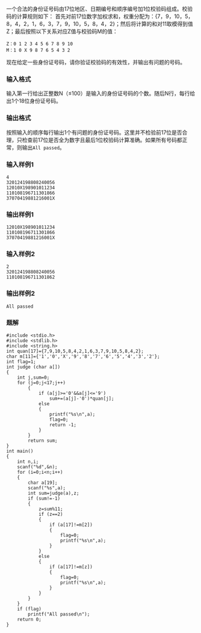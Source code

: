 一个合法的身份证号码由17位地区、日期编号和顺序编号加1位校验码组成。校验码的计算规则如下：
首先对前17位数字加权求和，权重分配为：{7，9，10，5，8，4，2，1，6，3，7，9，10，5，8，4，2}；然后将计算的和对11取模得到值Z；最后按照以下关系对应Z值与校验码M的值：
```
Z：0 1 2 3 4 5 6 7 8 9 10
M：1 0 X 9 8 7 6 5 4 3 2
```
现在给定一些身份证号码，请你验证校验码的有效性，并输出有问题的号码。
### 输入格式
输入第一行给出正整数N（≤100）是输入的身份证号码的个数。随后N行，每行给出1个18位身份证号码。
### 输出格式
按照输入的顺序每行输出1个有问题的身份证号码。这里并不检验前17位是否合理，只检查前17位是否全为数字且最后1位校验码计算准确。如果所有号码都正常，则输出`All passed`。
### 输入样例1
```
4
320124198808240056
12010X198901011234
110108196711301866
37070419881216001X
```
### 输出样例1
```
12010X198901011234
110108196711301866
37070419881216001X
```
### 输入样例2
```
2
320124198808240056
110108196711301862
```
### 输出样例2
```
All passed
```

### 题解
```
#include <stdio.h>
#include <stdlib.h>
#include <string.h>
int quan[17]={7,9,10,5,8,4,2,1,6,3,7,9,10,5,8,4,2};
char m[11]={'1','0','X','9','8','7','6','5','4','3','2'};
int flag=1;
int judge (char a[])
{
    int j,sum=0;
    for (j=0;j<17;j++)
        {
            if (a[j]>='0'&&a[j]<='9')
                sum+=(a[j]-'0')*quan[j];
            else
            {
                printf("%s\n",a);
                flag=0;
                return -1;
            }
        }
        return sum;
}
int main()
{
    int n,i;
    scanf("%d",&n);
    for (i=0;i<n;i++)
    {
        char a[19];
        scanf("%s",a);
        int sum=judge(a),z;
        if (sum!=-1)
        {
            z=sum%11;
            if (z==2)
            {
                if (a[17]!=m[2])
                {
                    flag=0;
                    printf("%s\n",a);
                }
            }
            else
            {
                if (a[17]!=m[z])
                {
                    flag=0;
                    printf("%s\n",a);
                }
            }
        }
    }
    if (flag)
        printf("All passed\n");
    return 0;
}
```
